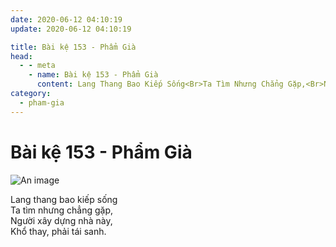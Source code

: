 ```yaml
---
date: 2020-06-12 04:10:19
update: 2020-06-12 04:10:19

title: Bài kệ 153 - Phẩm Già
head:
  - - meta
    - name: Bài kệ 153 - Phẩm Già
      content: Lang Thang Bao Kiếp Sống<Br>Ta Tìm Nhưng Chẳng Gặp,<Br>Người Xây Dựng Nhà Này,<Br>Khổ Thay, Phải Tái Sanh.<Br>
category:
  - pham-gia
---
```


# Bài kệ 153 - Phẩm Già

![An image](/img/pham-gia/pham-gia-153.jpg)

Lang thang bao kiếp sống<br>Ta tìm nhưng chẳng gặp,<br>Người xây dựng nhà này,<br>Khổ thay, phải tái sanh.<br>
